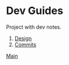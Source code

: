 # Dev Guides

Project with dev notes.

1. [Design](design.md)
2. [Commits](commits.md)

[Main](../index.md)
